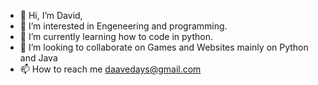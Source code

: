 - 👋 Hi, I’m David,
- 👀 I’m interested in Engeneering and programming.
- 🌱 I’m currently learning how to code in python.
- 💞️ I’m looking to collaborate on Games and Websites mainly on Python and Java
- 📫 How to reach me daavedays@gmail.com

<!---
daavedays/daavedays is a ✨ special ✨ repository because its `README.md` (this file) appears on your GitHub profile.
You can click the Preview link to take a look at your changes.
--->

